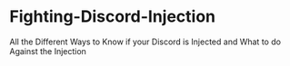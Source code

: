 # Fighting-Discord-Injection
All the Different Ways to Know if your Discord is Injected and What to do Against the Injection
